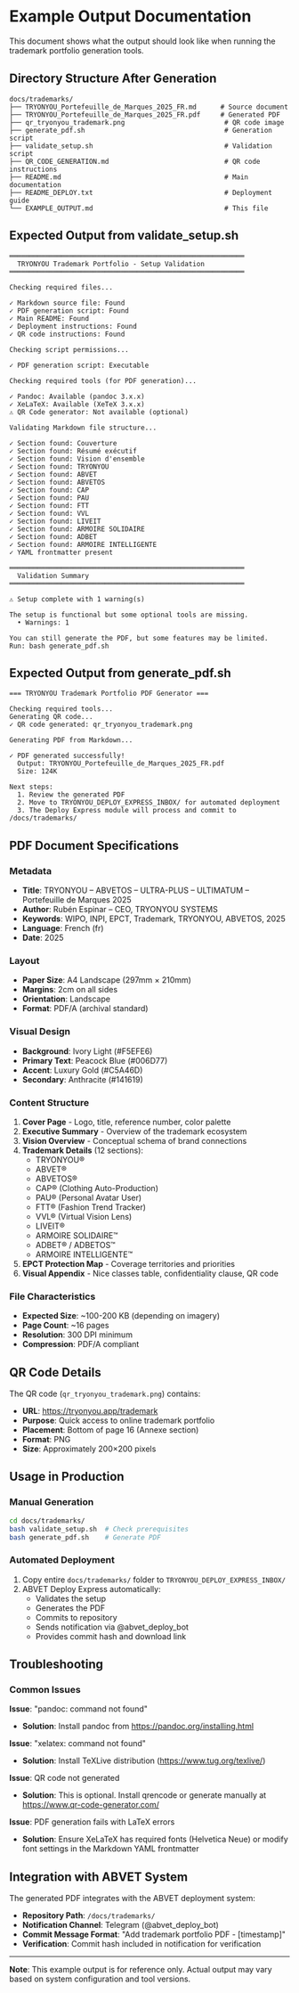 # Example Output Documentation

This document shows what the output should look like when running the trademark portfolio generation tools.

## Directory Structure After Generation

```
docs/trademarks/
├── TRYONYOU_Portefeuille_de_Marques_2025_FR.md      # Source document
├── TRYONYOU_Portefeuille_de_Marques_2025_FR.pdf     # Generated PDF
├── qr_tryonyou_trademark.png                         # QR code image
├── generate_pdf.sh                                   # Generation script
├── validate_setup.sh                                 # Validation script
├── QR_CODE_GENERATION.md                             # QR code instructions
├── README.md                                         # Main documentation
├── README_DEPLOY.txt                                 # Deployment guide
└── EXAMPLE_OUTPUT.md                                 # This file
```

## Expected Output from validate_setup.sh

```
═══════════════════════════════════════════════════════════
  TRYONYOU Trademark Portfolio - Setup Validation
═══════════════════════════════════════════════════════════

Checking required files...

✓ Markdown source file: Found
✓ PDF generation script: Found
✓ Main README: Found
✓ Deployment instructions: Found
✓ QR code instructions: Found

Checking script permissions...

✓ PDF generation script: Executable

Checking required tools (for PDF generation)...

✓ Pandoc: Available (pandoc 3.x.x)
✓ XeLaTeX: Available (XeTeX 3.x.x)
⚠ QR Code generator: Not available (optional)

Validating Markdown file structure...

✓ Section found: Couverture
✓ Section found: Résumé exécutif
✓ Section found: Vision d'ensemble
✓ Section found: TRYONYOU
✓ Section found: ABVET
✓ Section found: ABVETOS
✓ Section found: CAP
✓ Section found: PAU
✓ Section found: FTT
✓ Section found: VVL
✓ Section found: LIVEIT
✓ Section found: ARMOIRE SOLIDAIRE
✓ Section found: ADBET
✓ Section found: ARMOIRE INTELLIGENTE
✓ YAML frontmatter present

═══════════════════════════════════════════════════════════
  Validation Summary
═══════════════════════════════════════════════════════════

⚠ Setup complete with 1 warning(s)

The setup is functional but some optional tools are missing.
  • Warnings: 1

You can still generate the PDF, but some features may be limited.
Run: bash generate_pdf.sh
```

## Expected Output from generate_pdf.sh

```
=== TRYONYOU Trademark Portfolio PDF Generator ===

Checking required tools...
Generating QR code...
✓ QR code generated: qr_tryonyou_trademark.png

Generating PDF from Markdown...

✓ PDF generated successfully!
  Output: TRYONYOU_Portefeuille_de_Marques_2025_FR.pdf
  Size: 124K

Next steps:
  1. Review the generated PDF
  2. Move to TRYONYOU_DEPLOY_EXPRESS_INBOX/ for automated deployment
  3. The Deploy Express module will process and commit to /docs/trademarks/
```

## PDF Document Specifications

### Metadata
- **Title**: TRYONYOU – ABVETOS – ULTRA-PLUS – ULTIMATUM – Portefeuille de Marques 2025
- **Author**: Rubén Espinar – CEO, TRYONYOU SYSTEMS
- **Keywords**: WIPO, INPI, EPCT, Trademark, TRYONYOU, ABVETOS, 2025
- **Language**: French (fr)
- **Date**: 2025

### Layout
- **Paper Size**: A4 Landscape (297mm × 210mm)
- **Margins**: 2cm on all sides
- **Orientation**: Landscape
- **Format**: PDF/A (archival standard)

### Visual Design
- **Background**: Ivory Light (#F5EFE6)
- **Primary Text**: Peacock Blue (#006D77)
- **Accent**: Luxury Gold (#C5A46D)
- **Secondary**: Anthracite (#141619)

### Content Structure
1. **Cover Page** - Logo, title, reference number, color palette
2. **Executive Summary** - Overview of the trademark ecosystem
3. **Vision Overview** - Conceptual schema of brand connections
4. **Trademark Details** (12 sections):
   - TRYONYOU®
   - ABVET®
   - ABVETOS®
   - CAP® (Clothing Auto-Production)
   - PAU® (Personal Avatar User)
   - FTT® (Fashion Trend Tracker)
   - VVL® (Virtual Vision Lens)
   - LIVEIT®
   - ARMOIRE SOLIDAIRE™
   - ADBET® / ADBETOS™
   - ARMOIRE INTELLIGENTE™
5. **EPCT Protection Map** - Coverage territories and priorities
6. **Visual Appendix** - Nice classes table, confidentiality clause, QR code

### File Characteristics
- **Expected Size**: ~100-200 KB (depending on imagery)
- **Page Count**: ~16 pages
- **Resolution**: 300 DPI minimum
- **Compression**: PDF/A compliant

## QR Code Details

The QR code (`qr_tryonyou_trademark.png`) contains:
- **URL**: https://tryonyou.app/trademark
- **Purpose**: Quick access to online trademark portfolio
- **Placement**: Bottom of page 16 (Annexe section)
- **Format**: PNG
- **Size**: Approximately 200×200 pixels

## Usage in Production

### Manual Generation
```bash
cd docs/trademarks/
bash validate_setup.sh  # Check prerequisites
bash generate_pdf.sh    # Generate PDF
```

### Automated Deployment
1. Copy entire `docs/trademarks/` folder to `TRYONYOU_DEPLOY_EXPRESS_INBOX/`
2. ABVET Deploy Express automatically:
   - Validates the setup
   - Generates the PDF
   - Commits to repository
   - Sends notification via @abvet_deploy_bot
   - Provides commit hash and download link

## Troubleshooting

### Common Issues

**Issue**: "pandoc: command not found"
- **Solution**: Install pandoc from https://pandoc.org/installing.html

**Issue**: "xelatex: command not found"
- **Solution**: Install TeXLive distribution (https://www.tug.org/texlive/)

**Issue**: QR code not generated
- **Solution**: This is optional. Install qrencode or generate manually at https://www.qr-code-generator.com/

**Issue**: PDF generation fails with LaTeX errors
- **Solution**: Ensure XeLaTeX has required fonts (Helvetica Neue) or modify font settings in the Markdown YAML frontmatter

## Integration with ABVET System

The generated PDF integrates with the ABVET deployment system:
- **Repository Path**: `/docs/trademarks/`
- **Notification Channel**: Telegram (@abvet_deploy_bot)
- **Commit Message Format**: "Add trademark portfolio PDF - [timestamp]"
- **Verification**: Commit hash included in notification for verification

---

**Note**: This example output is for reference only. Actual output may vary based on system configuration and tool versions.
